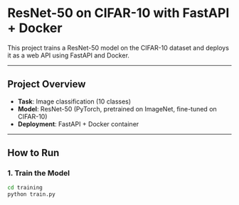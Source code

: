 # ResNet-50 on CIFAR-10 with FastAPI + Docker

This project trains a ResNet-50 model on the CIFAR-10 dataset and deploys it as a web API using FastAPI and Docker.

---

## Project Overview

- **Task**: Image classification (10 classes)
- **Model**: ResNet-50 (PyTorch, pretrained on ImageNet, fine-tuned on CIFAR-10)
- **Deployment**: FastAPI + Docker container

---

## How to Run

### 1. Train the Model

```bash
cd training
python train.py

